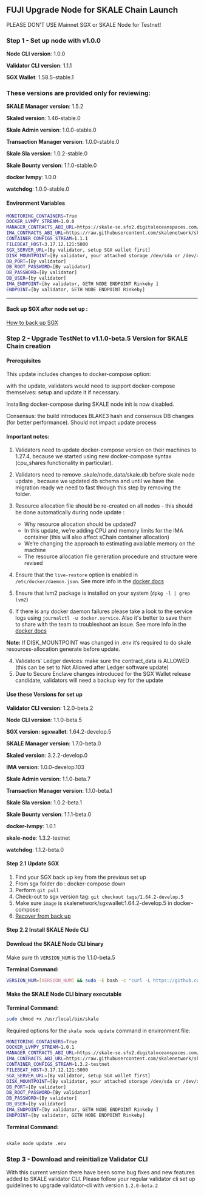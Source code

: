 ## FUJI Upgrade Node for SKALE Chain Launch 

PLEASE DON'T USE Mainnet SGX or SKALE Node for Testnet! 

### Step 1 - Set up node with v1.0.0

**Node CLI version**: 1.0.0

**Validator CLI version**:  1.1.1

**SGX Wallet**: 1.58.5-stable.1

### These versions are provided only for reviewing:

**SKALE Manager version**: 1.5.2

**Skaled version**: 1.46-stable.0

**Skale Admin version**: 1.0.0-stable.0

**Transaction Manager version**: 1.0.0-stable.0

**Skale Sla version**: 1.0.2-stable.0

**Skale Bounty version**: 1.1.0-stable.0

**docker lvmpy**: 1.0.0

**watchdog**: 1.0.0-stable.0

#### Environment Variables

```bash
MONITORING_CONTAINERS=True
DOCKER_LVMPY_STREAM=1.0.0
MANAGER_CONTRACTS_ABI_URL=https://skale-se.sfo2.digitaloceanspaces.com/manager-abi-1.5.2.json
IMA_CONTRACTS_ABI_URL=https://raw.githubusercontent.com/skalenetwork/skale-network/master/releases/rinkeby/IMA/1.0.0-develop.38/abi.json
CONTAINER_CONFIGS_STREAM=1.1.1
FILEBEAT_HOST=3.17.12.121:5000
SGX_SERVER_URL=[By validator, setup SGX wallet first]
DISK_MOUNTPOINT=[By validator, your attached storage /dev/sda or /dev/xvdd (this is an example. You just need to use your 2TB block volume mount point)]
DB_PORT=[By validator]
DB_ROOT_PASSWORD=[By validator]
DB_PASSWORD=[By validator]
DB_USER=[by validator]
IMA_ENDPOINT=[by validator, GETH NODE ENDPOINT Rinkeby ]
ENDPOINT=[by validator, GETH NODE ENDPOINT Rinkeby]
```
---

#### Back up SGX after node set up :
 [How to back up SGX](https://skale.network/docs/documentation/sgxwallet/docs/backup-procedure)

### Step 2 - Upgrade TestNet to v1.1.0-beta.5 Version for SKALE Chain creation

#### Prerequisites

This update includes changes to docker-compose option:

with the update, validators would need to support docker-compose themselves: setup and update it if necessary. 

Installing docker-compose during SKALE node init is now disabled.

Consensus: the build introduces BLAKE3 hash and consensus DB changes (for better performance). Should not impact update process

#### Important notes:

1.  Validators need to update docker-compose version on their machines to 1.27.4, because we started using new docker-compose syntax (cpu_shares functionality in particular).

2.  Validators need to remove .skale/node_data/skale.db before skale node update , because we updated db schema and until we have the migration ready we need to fast through this step by removing the folder.

3.  Resource allocation file should be re-created on all nodes - this should be done automatically during node update :
    -   Why resource allocation should be updated?
      -   In this update, we’re adding CPU and memory limits for the IMA container (this will also affect sChain container allocation)
      -   We’re changing the approach to estimating available memory on the machine
      -   The resource allocation file generation procedure and structure were revised

4.  Ensure that the `live-restore` option is enabled in `/etc/docker/daemon.json`. 
See more info in the [docker docs](https://docs.docker.com/config/containers/live-restore/)

5.  Ensure that lvm2 package is installed on your system (`dpkg -l | grep lvm2`)

6.  If there is any docker daemon failures please take a look to the service logs using `journalctl -u docker.service`. Also it's better to save them to share with the team to troubleshoot an issue. See more info in the [docker docs]('https://docs.docker.com/config/daemon/')

**Note:** If DISK_MOUNTPOINT was changed in .env it’s required to do skale resources-allocation generate before update.

4.  Validators' Ledger devices: make sure the contract_data is ALLOWED (this can be set to Not Allowed after Ledger software update)
5.  Due to Secure Enclave changes introduced for the SGX Wallet release candidate, validators will need a backup key for the update

#### Use these Versions for set up

**Validator CLI version**: 1.2.0-beta.2

**Node CLI version**: 1.1.0-beta.5

**SGX version: sgxwallet**: 1.64.2-develop.5

**SKALE Manager version**: 1.7.0-beta.0

**Skaled version**: 3.2.2-develop.0

**IMA version**: 1.0.0-develop.103

**Skale Admin version**: 1.1.0-beta.7

**Transaction Manager version**: 1.1.0-beta.1

**Skale Sla version**: 1.0.2-beta.1

**Skale Bounty version**: 1.1.1-beta.0

**docker-lvmpy**: 1.0.1

**skale-node**: 1.3.2-testnet

**watchdog**: 1.1.2-beta.0 

#### Step 2.1 Update SGX

1.  Find your SGX back up key from the previous set up
2.  From sgx folder do : docker-compose down 
3.  Perform `git pull`
4.  Check-out to sgx version tag: `git checkout tags/1.64.2-develop.5`
5.  Make sure `image` is skalenetwork/sgxwallet:1.64.2-develop.5 in docker-compose:
6.  [Recover from back up](https://skale.network/docs/documentation/sgxwallet/docs/backup-procedure)
 
#### Step 2.2 Install SKALE Node CLI

#### Download the SKALE Node CLI binary

Make sure th `VERSION_NUM` is the 1.1.0-beta.5

**Terminal Command:**

```bash
VERSION_NUM=[VERSION_NUM] && sudo -E bash -c "curl -L https://github.com/skalenetwork/skale-node-cli/releases/download/$VERSION_NUM/skale-$VERSION_NUM-`uname -s`-`uname -m` >  /usr/local/bin/skale"

```

#### Make the SKALE Node CLI binary executable

**Terminal Command:**

```bash
sudo chmod +x /usr/local/bin/skale

```

Required options for the `skale node update` command in environment file:

```bash
MONITORING_CONTAINERS=True
DOCKER_LVMPY_STREAM=1.0.1
MANAGER_CONTRACTS_ABI_URL=https://skale-se.sfo2.digitaloceanspaces.com/skale-manager-upgrade-skale-chains.json
IMA_CONTRACTS_ABI_URL=https://raw.githubusercontent.com/skalenetwork/skale-network/master/releases/rinkeby/IMA/1.0.0-develop.38/abi.json
CONTAINER_CONFIGS_STREAM=1.3.2-testnet
FILEBEAT_HOST=3.17.12.121:5000
SGX_SERVER_URL=[By validator, setup SGX wallet first]
DISK_MOUNTPOINT=[By validator, your attached storage /dev/sda or /dev/xvdd (this is an example. You just need to use your 2TB block volume mount point)]
DB_PORT=[By validator]
DB_ROOT_PASSWORD=[By validator]
DB_PASSWORD=[By validator]
DB_USER=[by validator]
IMA_ENDPOINT=[by validator, GETH NODE ENDPOINT Rinkeby ]
ENDPOINT=[by validator, GETH NODE ENDPOINT Rinkeby]
```

**Terminal Command:**

```bash

skale node update .env

```

### Step 3 - Download and reinitialize Validator CLI

With this current version there have been some bug fixes and new features added to SKALE validator CLI. 
Please follow your regular validator cli set up guidelines to upgrade validator-cli with version `1.2.0-beta.2`

